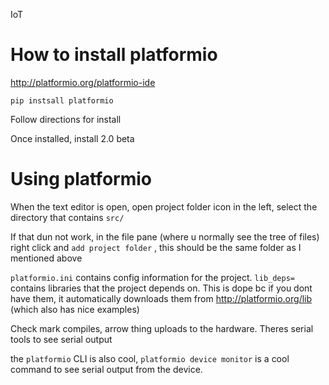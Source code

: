 IoT


# How to install platformio

http://platformio.org/platformio-ide

`pip instsall platformio`

Follow directions for install

Once installed, install 2.0 beta



# Using platformio

When the text editor is open, open project folder icon in the left, select the directory that contains `src/`

If that dun not work, in the file pane (where u normally see the tree of files) right click and  `add project folder`
, this should be the same folder as I mentioned above

`platformio.ini` contains config information for the project. `lib_deps=` contains libraries that the project depends on. This is dope bc if you dont have them, it automatically downloads them from http://platformio.org/lib (which also has nice examples)

Check mark compiles, arrow thing uploads to the hardware.  Theres serial tools to see serial output

the `platformio` CLI is also cool, `platformio device monitor` is a cool command to see serial output from the device.
